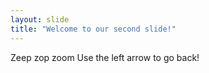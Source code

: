 ```yaml
---
layout: slide
title: "Welcome to our second slide!"
---
```

Zeep zop zoom
Use the left arrow to go back!
